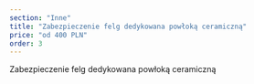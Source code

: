 ```yaml
---
section: "Inne"
title: "Zabezpieczenie felg dedykowana powłoką ceramiczną"
price: "od 400 PLN"
order: 3
---
```


Zabezpieczenie felg dedykowana powłoką ceramiczną